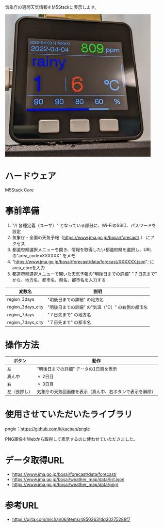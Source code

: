気象庁の週間天気情報をM5Stackに表示します。  

![サンプル](sample.jpg "サンプル")

# ハードウェア
M5Stack Core

# 事前準備

1. "// 各種定義（ユーザ）" となっている部分に、Wi-FiのSSID、パスワードを設定
1. 気象庁 - 全国の天気予報（https://www.jma.go.jp/bosai/forecast/ ） にアクセス
1. 都道府県選択メニューを開き、情報を取得したい都道府県を選択し、URLの"area_code=XXXXXX" をメモ
1. "https://www.jma.go.jp/bosai/forecast/data/forecast/XXXXXX.json"; にarea_coreを入力
1. 都道府県選択メニューで開いた天気予報の"明後日までの詳細" "７日先まで" から、地方名、都市名、県名、都市名を入力する

|変数名|説明|
|-|-|
|region_3days|"明後日までの詳細" の地方名|
|region_3days_city|"明後日までの詳細" の"気温（℃）" の右側の都市名|
|region_7days|"７日先まで" の地方名|
|region_7days_city|"７日先まで" の都市名|

# 操作方法

|ボタン|動作|
|-|-|
|左|"明後日までの詳細" データの1日目を表示|
|真ん中|〃 2日目|
|右|〃 3日目|
|左（長押し）|気象庁の天気図画像を表示（真ん中、右ボタンで表示を解除）|

# 使用させていただいたライブラリ
pngle：https://github.com/kikuchan/pngle  

PNG画像をWebから取得して表示するのに使わせていただきました。

# データ取得URL
* https://www.jma.go.jp/bosai/forecast/data/forecast/
* https://www.jma.go.jp/bosai/weather_map/data/list.json
* https://www.jma.go.jp/bosai/weather_map/data/png/

# 参考URL
* https://qiita.com/michan06/items/48503631dd30275288f7
